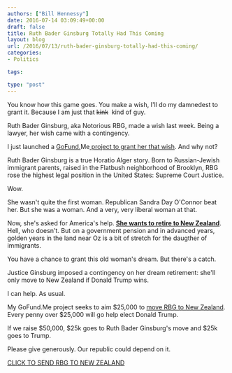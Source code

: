 ```yaml
---
authors: ["Bill Hennessy"]
date: 2016-07-14 03:09:49+00:00
draft: false
title: Ruth Bader Ginsburg Totally Had This Coming
layout: blog
url: /2016/07/13/ruth-bader-ginsburg-totally-had-this-coming/
categories:
- Politics

tags:

type: "post"
---
```


You know how this game goes. You make a wish, I'll do my damnedest to grant it. Because I am just that <del>kink</del>  kind of guy.

Ruth Bader Ginsburg, aka Notorious RBG, made a wish last week. Being a lawyer, her wish came with a contingency.

I just launched a [GoFund.](https://www.gofundme.com/notoriousrbg)Me[ project to grant her that wish](https://www.gofundme.com/notoriousrbg). And why not?

Ruth Bader Ginsburg is a true Horatio Alger story. Born to Russian-Jewish immigrant parents, raised in the Flatbush neighborhood of Brooklyn, RBG rose the highest legal position in the United States: Supreme Court Justice.

Wow.

She wasn't quite the first woman. Republican Sandra Day O'Connor beat her. But she was a woman. And a very, very liberal woman at that.

Now, she's asked for America's help. [**She wants to retire to New Zealand**](https://www.gofundme.com/notoriousrbg). Hell, who doesn't. But on a government pension and in advanced years, golden years in the land near Oz is a bit of stretch for the daugther of immigrants.

You have a chance to grant this old woman's dream. But there's a catch.

Justice Ginsburg imposed a contingency on her dream retirement: she'll only move to New Zealand if Donald Trump wins.

I can help. As usual.

My GoFund.Me project seeks to aim $25,000 to [move RBG to New Zealand](https://www.gofundme.com/notoriousrbg). Every penny over $25,000 will go help elect Donald Trump.

If we raise $50,000, $25k goes to Ruth Bader Ginsburg's move and $25k goes to Trump.

Please give generously. Our republic could depend on it.

[CLICK TO SEND RBG TO NEW ZEALAND](https://www.gofundme.com/notoriousrbg)
